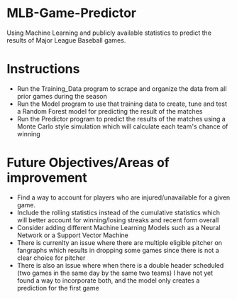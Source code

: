 # MLB-Game-Predictor
Using Machine Learning and publicly available statistics to predict the results of Major League Baseball games.

# Instructions
- Run the Training_Data program to scrape and organize the data from all prior games during the season
- Run the Model program to use that training data to create, tune and test a Random Forest model for predicting the result of the matches
- Run the Predictor program to predict the results of the matches using a Monte Carlo style simulation which will calculate each team's chance of winning

# Future Objectives/Areas of improvement
- Find a way to account for players who are injured/unavailable for a given game.
- Include the rolling statistics instead of the cumulative statistics which will better account for winning/losing streaks and recent form overall
- Consider adding different Machine Learning Models such as a Neural Network or a Support Vector Machine
- There is currenlty an issue where there are multiple eligible pitcher on fangraphs  which results in dropping some games since there is not a clear choice for pitcher
- There is also an issue where when there is a double header scheduled (two games in the same day by the same two teams) I have not yet found a way to incorporate both, and the model only creates a prediction for the first game
